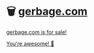 # 🗑️ [gerbage.com](http://gerbage.com/)

[gerbage.com is for sale!](http://gerbage.com/#JTdCJTIybWVzc2FnZSUyMiUzQSUyMmdlcmJhZ2UuY29tJTIwaXMlMjBmb3IlMjBzYWxlJTIxJTIyJTdE)

[You're awesome! 🎉](http://gerbage.com/#JTdCJTIybWVzc2FnZSUyMiUzQSUyMllvdSUyN3JlJTIwYXdlc29tZSUyMSUyMCVGMCU5RiU4RSU4OSUyMiU3RA==)
